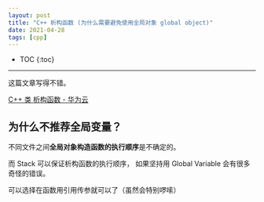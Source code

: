 ```yaml
---
layout: post
title: "C++ 析构函数 (为什么需要避免使用全局对象 global object)"
date: 2021-04-28
tags: [cpp]
---
```



* TOC
{:toc}

---

这篇文章写得不错。

 [C++ 类 析构函数 - 华为云  ](https://www.huaweicloud.com/articles/6dc1676ef05edd0913f87f975ef56e13.html)



## 为什么不推荐全局变量？

不同文件之间**全局对象构造函数的执行顺序**是不确定的。

而 Stack 可以保证析构函数的执行顺序， 如果坚持用 Global Variable 会有很多奇怪的错误。

可以选择在函数用引用传参就可以了（虽然会特别啰嗦）

